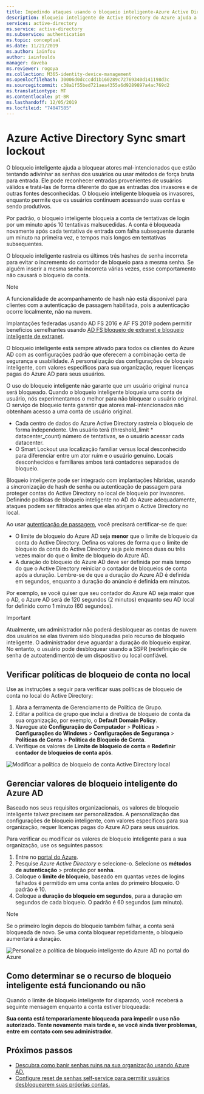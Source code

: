 ```yaml
---
title: Impedindo ataques usando o bloqueio inteligente-Azure Active Directory
description: Bloqueio inteligente de Active Directory do Azure ajuda a proteger sua organização contra ataques de força bruta tentando descobrir senhas
services: active-directory
ms.service: active-directory
ms.subservice: authentication
ms.topic: conceptual
ms.date: 11/21/2019
ms.author: iainfou
author: iainfoulds
manager: daveba
ms.reviewer: rogoya
ms.collection: M365-identity-device-management
ms.openlocfilehash: 30006d0dcccdd1b160289c72769340d141198d3c
ms.sourcegitcommit: c38a1f55bed721aea4355a6d9289897a4ac769d2
ms.translationtype: MT
ms.contentlocale: pt-BR
ms.lasthandoff: 12/05/2019
ms.locfileid: "74847585"
---
```

# <a name="azure-active-directory-smart-lockout"></a>Azure Active Directory Sync smart lockout

O bloqueio inteligente ajuda a bloquear atores mal-intencionados que estão tentando adivinhar as senhas dos usuários ou usar métodos de força bruta para entrada. Ele pode reconhecer entradas provenientes de usuários válidos e tratá-las de forma diferente do que as entradas dos invasores e de outras fontes desconhecidas. O bloqueio inteligente bloqueia os invasores, enquanto permite que os usuários continuem acessando suas contas e sendo produtivos.

Por padrão, o bloqueio inteligente bloqueia a conta de tentativas de login por um minuto após 10 tentativas malsucedidas. A conta é bloqueada novamente após cada tentativa de entrada com falha subsequente durante um minuto na primeira vez, e tempos mais longos em tentativas subsequentes.

O bloqueio inteligente rastreia os últimos três hashes de senha incorreta para evitar o incremento do contador de bloqueio para a mesma senha. Se alguém inserir a mesma senha incorreta várias vezes, esse comportamento não causará o bloqueio da conta.

 > [!NOTE]
 > A funcionalidade de acompanhamento de hash não está disponível para clientes com a autenticação de passagem habilitada, pois a autenticação ocorre localmente, não na nuvem.

Implantações federadas usando AD FS 2016 e AF FS 2019 podem permitir benefícios semelhantes usando [AD FS bloqueio de extranet e bloqueio inteligente de extranet](https://docs.microsoft.com/windows-server/identity/ad-fs/operations/configure-ad-fs-extranet-smart-lockout-protection).

O bloqueio inteligente está sempre ativado para todos os clientes do Azure AD com as configurações padrão que oferecem a combinação certa de segurança e usabilidade. A personalização das configurações de bloqueio inteligente, com valores específicos para sua organização, requer licenças pagas do Azure AD para seus usuários.

O uso do bloqueio inteligente não garante que um usuário original nunca será bloqueado. Quando o bloqueio inteligente bloqueia uma conta de usuário, nós experimentamos o melhor para não bloquear o usuário original. O serviço de bloqueio tenta garantir que atores mal-intencionados não obtenham acesso a uma conta de usuário original.  

* Cada centro de dados do Azure Active Directory rastreia o bloqueio de forma independente. Um usuário terá (threshold_limit * datacenter_count) número de tentativas, se o usuário acessar cada datacenter.
* O Smart Lockout usa localização familiar versus local desconhecido para diferenciar entre um ator ruim e o usuário genuíno. Locais desconhecidos e familiares ambos terá contadores separados de bloqueio.

Bloqueio inteligente pode ser integrado com implantações híbridas, usando a sincronização de hash de senha ou autenticação de passagem para proteger contas do Active Directory no local de bloqueio por invasores. Definindo políticas de bloqueio inteligente no AD do Azure adequadamente, ataques podem ser filtrados antes que elas atinjam o Active Directory no local.

Ao usar [autenticação de passagem](../hybrid/how-to-connect-pta.md), você precisará certificar-se de que:

* O limite de bloqueio do Azure AD seja **menor** que o limite de bloqueio da conta do Active Directory. Defina os valores de forma que o limite de bloqueio da conta do Active Directory seja pelo menos duas ou três vezes maior do que o limite de bloqueio do Azure AD. 
* A duração do bloqueio do Azure AD deve ser definida por mais tempo do que o Active Directory reiniciar o contador de bloqueios de conta após a duração. Lembre-se de que a duração do Azure AD é definida em segundos, enquanto a duração do anúncio é definida em minutos. 

Por exemplo, se você quiser que seu contador do Azure AD seja maior que o AD, o Azure AD será de 120 segundos (2 minutos) enquanto seu AD local for definido como 1 minuto (60 segundos).

> [!IMPORTANT]
> Atualmente, um administrador não poderá desbloquear as contas de nuvem dos usuários se elas tiverem sido bloqueadas pelo recurso de bloqueio inteligente. O administrador deve aguardar a duração do bloqueio expirar. No entanto, o usuário pode desbloquear usando a SSPR (redefinição de senha de autoatendimento) de um dispositivo ou local confiável.

## <a name="verify-on-premises-account-lockout-policy"></a>Verificar políticas de bloqueio de conta no local

Use as instruções a seguir para verificar suas políticas de bloqueio de conta no local do Active Directory:

1. Abra a ferramenta de Gerenciamento de Política de Grupo.
2. Editar a política de grupo que inclui a diretiva de bloqueio de conta da sua organização, por exemplo, o **Default Domain Policy**.
3. Navegue até **Configuração do Computador** > **Políticas** > **Configurações do Windows** > **Configurações de Segurança** > **Políticas de Conta** > **Política de Bloqueio de Conta**.
4. Verifique os valores de **Limite de bloqueio de conta** e **Redefinir contador de bloqueios de conta após**.

![Modificar a política de bloqueio de conta Active Directory local](./media/howto-password-smart-lockout/active-directory-on-premises-account-lockout-policy.png)

## <a name="manage-azure-ad-smart-lockout-values"></a>Gerenciar valores de bloqueio inteligente do Azure AD

Baseado nos seus requisitos organizacionais, os valores de bloqueio inteligente talvez precisem ser personalizados. A personalização das configurações de bloqueio inteligente, com valores específicos para sua organização, requer licenças pagas do Azure AD para seus usuários.

Para verificar ou modificar os valores de bloqueio inteligente para a sua organização, use os seguintes passos:

1. Entre no [portal do Azure](https://portal.azure.com).
1. Pesquise *Azure Active Directory* e selecione-o. Selecione os **métodos de autenticação** > proteção por **senha**.
1. Coloque o **limite de bloqueio**, baseado em quantas vezes de logins falhados é permitido em uma conta antes do primeiro bloqueio. O padrão é 10.
1. Coloque a **duração do bloqueio em segundos**, para a duração em segundos de cada bloqueio. O padrão é 60 segundos (um minuto).

> [!NOTE]
> Se o primeiro login depois do bloqueio também falhar, a conta será bloqueada de novo. Se uma conta bloquear repetidamente, o bloqueio aumentará a duração.

![Personalize a política de bloqueio inteligente do Azure AD no portal do Azure](./media/howto-password-smart-lockout/azure-active-directory-custom-smart-lockout-policy.png)

## <a name="how-to-determine-if-the-smart-lockout-feature-is-working-or-not"></a>Como determinar se o recurso de bloqueio inteligente está funcionando ou não

Quando o limite de bloqueio inteligente for disparado, você receberá a seguinte mensagem enquanto a conta estiver bloqueada:

**Sua conta está temporariamente bloqueada para impedir o uso não autorizado. Tente novamente mais tarde e, se você ainda tiver problemas, entre em contato com seu administrador.**

## <a name="next-steps"></a>Próximos passos

* [Descubra como banir senhas ruins na sua organização usando Azure AD.](howto-password-ban-bad.md)
* [Configure reset de senhas self-service para permitir usuários desbloquearem suas próprias contas.](quickstart-sspr.md)
